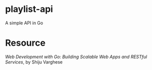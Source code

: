 # playlist-api
A simple API in Go

# Resource
_Web Development with Go: Building Scalable Web Apps and RESTful Services_, by Shiju Varghese
